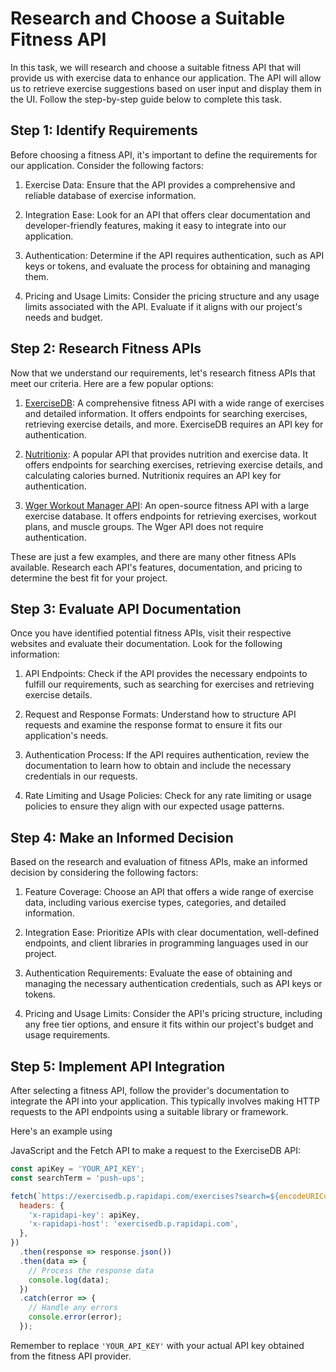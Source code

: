 #  Research and Choose a Suitable Fitness API

In this task, we will research and choose a suitable fitness API that will provide us with exercise data to enhance our application. The API will allow us to retrieve exercise suggestions based on user input and display them in the UI. Follow the step-by-step guide below to complete this task.

## Step 1: Identify Requirements

Before choosing a fitness API, it's important to define the requirements for our application. Consider the following factors:

1. Exercise Data: Ensure that the API provides a comprehensive and reliable database of exercise information.

2. Integration Ease: Look for an API that offers clear documentation and developer-friendly features, making it easy to integrate into our application.

3. Authentication: Determine if the API requires authentication, such as API keys or tokens, and evaluate the process for obtaining and managing them.

4. Pricing and Usage Limits: Consider the pricing structure and any usage limits associated with the API. Evaluate if it aligns with our project's needs and budget.

## Step 2: Research Fitness APIs

Now that we understand our requirements, let's research fitness APIs that meet our criteria. Here are a few popular options:

1. [ExerciseDB](https://exercisedb.p.rapidapi.com): A comprehensive fitness API with a wide range of exercises and detailed information. It offers endpoints for searching exercises, retrieving exercise details, and more. ExerciseDB requires an API key for authentication.

2. [Nutritionix](https://developer.nutritionix.com): A popular API that provides nutrition and exercise data. It offers endpoints for searching exercises, retrieving exercise details, and calculating calories burned. Nutritionix requires an API key for authentication.

3. [Wger Workout Manager API](https://wger.de/en/software/api): An open-source fitness API with a large exercise database. It offers endpoints for retrieving exercises, workout plans, and muscle groups. The Wger API does not require authentication.

These are just a few examples, and there are many other fitness APIs available. Research each API's features, documentation, and pricing to determine the best fit for your project.

## Step 3: Evaluate API Documentation

Once you have identified potential fitness APIs, visit their respective websites and evaluate their documentation. Look for the following information:

1. API Endpoints: Check if the API provides the necessary endpoints to fulfill our requirements, such as searching for exercises and retrieving exercise details.

2. Request and Response Formats: Understand how to structure API requests and examine the response format to ensure it fits our application's needs.

3. Authentication Process: If the API requires authentication, review the documentation to learn how to obtain and include the necessary credentials in our requests.

4. Rate Limiting and Usage Policies: Check for any rate limiting or usage policies to ensure they align with our expected usage patterns.

## Step 4: Make an Informed Decision

Based on the research and evaluation of fitness APIs, make an informed decision by considering the following factors:

1. Feature Coverage: Choose an API that offers a wide range of exercise data, including various exercise types, categories, and detailed information.

2. Integration Ease: Prioritize APIs with clear documentation, well-defined endpoints, and client libraries in programming languages used in our project.

3. Authentication Requirements: Evaluate the ease of obtaining and managing the necessary authentication credentials, such as API keys or tokens.

4. Pricing and Usage Limits: Consider the API's pricing structure, including any free tier options, and ensure it fits within our project's budget and usage requirements.

## Step 5: Implement API Integration

After selecting a fitness API, follow the provider's documentation to integrate the API into your application. This typically involves making HTTP requests to the API endpoints using a suitable library or framework.

Here's an example using

 JavaScript and the Fetch API to make a request to the ExerciseDB API:

```javascript
const apiKey = 'YOUR_API_KEY';
const searchTerm = 'push-ups';

fetch(`https://exercisedb.p.rapidapi.com/exercises?search=${encodeURIComponent(searchTerm)}`, {
  headers: {
    'x-rapidapi-key': apiKey,
    'x-rapidapi-host': 'exercisedb.p.rapidapi.com',
  },
})
  .then(response => response.json())
  .then(data => {
    // Process the response data
    console.log(data);
  })
  .catch(error => {
    // Handle any errors
    console.error(error);
  });
```

Remember to replace `'YOUR_API_KEY'` with your actual API key obtained from the fitness API provider.

